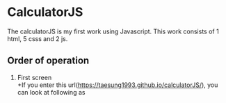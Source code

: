 # CalculatorJS
The calculatorJS is my first work using Javascript. This work consists of 1 html, 5 csss and 2 js.  
## Order of operation
1. First screen  
+If you enter this url(https://taesung1993.github.io/calculatorJS/), you can look at following as

